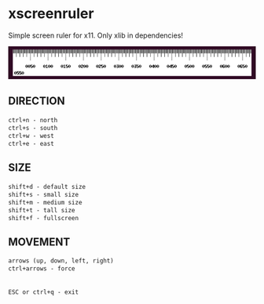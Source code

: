 # xscreenruler
Simple screen ruler for x11. Only xlib in dependencies!

![xscreenruler.png](https://github.com/6d7367/xscreenruler/blob/master/xscreenruler.png)

## DIRECTION
```
ctrl+n - north
ctrl+s - south
ctrl+w - west
ctrl+e - east
```

## SIZE
```
shift+d - default size
shift+s - small size
shift+m - medium size
shift+t - tall size
shift+f - fullscreen
```

## MOVEMENT
```
arrows (up, down, left, right)
ctrl+arrows - force


ESC or ctrl+q - exit
```